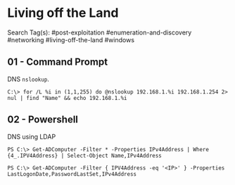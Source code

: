 # Living off the Land

Search Tag(s): #post-exploitation #enumeration-and-discovery #networking #living-off-the-land #windows

## 01 - Command Prompt

DNS `nslookup`.

```
C:\> for /L %i in (1,1,255) do @nslookup 192.168.1.%i 192.168.1.254 2> nul | find "Name" && echo 192.168.1.%i
```

## 02 - Powershell

DNS using LDAP

```
PS C:\> Get-ADComputer -Filter * -Properties IPv4Address | Where {4_.IPV4Address} | Select-Object Name,IPv4Address

PS C:\> Get-ADComputer -Filter { IPV4Address -eq '<IP>' } -Properties LastLogonDate,PasswordLastSet,IPv4Address
```